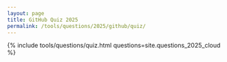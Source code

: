 ```yaml
---
layout: page
title: GitHub Quiz 2025
permalink: /tools/questions/2025/github/quiz/
---
```


{% include tools/questions/quiz.html questions=site.questions_2025_cloud %}
